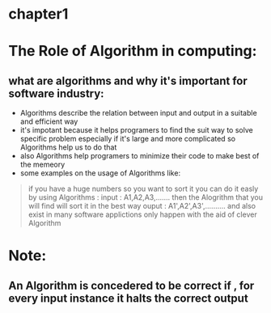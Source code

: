 # chapter1
# The Role of Algorithm in computing:
## what are algorithms and why it's important for software industry:
* Algorithms describe the relation between input and output in a suitable and efficient way
* it's impotant because it helps programers to find the suit way to solve specific problem especially if it's large and more complicated so Algorithms help us to do that
* also Algorithms help programers to minimize their code to make best of the memeory 
* some examples on the usage of Algorithms like:
>if you have a huge numbers so you want to sort it you can do it easly 
by using Algorithms : input : A1,A2,A3,.......
then the Alogrithm that you will find will sort it in the best way
ouput : A1',A2',A3',..........
and also exist in many software applictions only happen with the aid of clever Algorithm
# Note:
## An Algorithm is concedered to be correct if , for every input instance it halts the correct output
